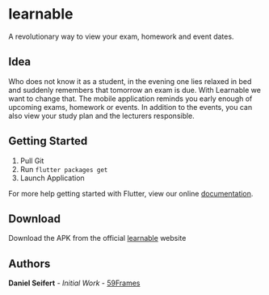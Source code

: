 # learnable

A revolutionary way to view your exam, homework and event dates.

## Idea

Who does not know it as a student, in the evening one lies relaxed in bed and suddenly remembers that tomorrow an exam is due. With Learnable we want to change that. The mobile application reminds you early enough of upcoming exams, homework or events. In addition to the events, you can also view your study plan and the lecturers responsible.

## Getting Started

1.  Pull Git
2.  Run ``` flutter packages get ```
3.  Launch Application

For more help getting started with Flutter, view our online
[documentation](https://flutter.io/).

## Download

Download the APK from the official [learnable](https://learnable.ch) website

## Authors

**Daniel Seifert** - *Initial Work* - [59Frames](https://github.com/59Frames)
